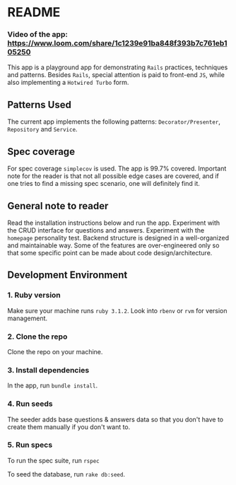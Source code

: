 # README
### Video of the app: https://www.loom.com/share/1c1239e91ba848f393b7c761eb105250
This app is a playground app for demonstrating `Rails` practices, techniques and patterns. Besides `Rails`,
special attention is paid to front-end `JS`, while also implementing a `Hotwired Turbo` form.

## Patterns Used
The current app implements the following patterns: `Decorator/Presenter`, `Repository` and `Service`.

## Spec coverage
For spec coverage `simplecov` is used. The app is 99.7% covered. Important note for the reader is that not all possible 
edge cases are covered, and if one tries to find a missing spec scenario, one will definitely find it.

## General note to reader
Read the installation instructions below and run the app. Experiment with the CRUD interface for questions and
answers. Experiment with the `homepage` personality test. Backend structure is designed in a well-organized and
maintainable way. Some of the features are over-engineered only so that some specific point can be made about
code design/architecture.

## Development Environment
### 1. Ruby version
Make sure your machine runs `ruby 3.1.2`. Look into `rbenv` or `rvm` for version management.
### 2. Clone the repo
Clone the repo on your machine.
### 3. Install dependencies
In the app, run `bundle install`.
### 4. Run seeds
The seeder adds base questions & answers data so that you don't have to create them manually if you don't want to.
### 5. Run specs
To run the spec suite, run `rspec`

To seed the database, run `rake db:seed`.

